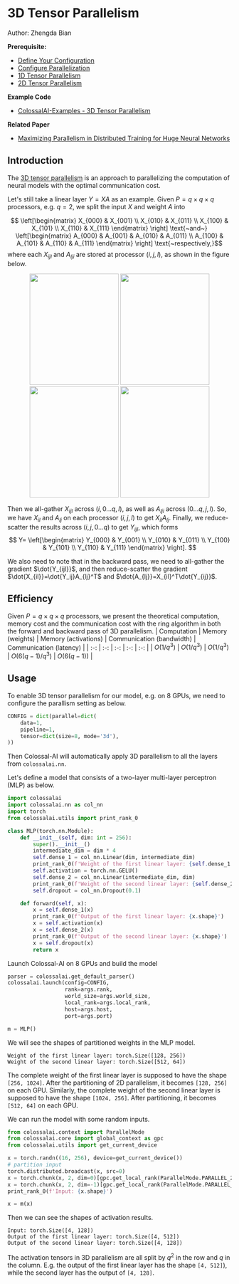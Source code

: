 # 3D Tensor Parallelism

Author: Zhengda Bian

**Prerequisite:**
- [Define Your Configuration](../basics/define_your_config.md)
- [Configure Parallelization](../basics/configure_parallelization.md)
- [1D Tensor Parallelism](./1D_tensor_parallel.md)
- [2D Tensor Parallelism](./2D_tensor_parallel.md)

**Example Code**
- [ColossalAI-Examples - 3D Tensor Parallelism](https://github.com/hpcaitech/ColossalAI-Examples/tree/main/features/tensor_parallel/tensor_parallel_3d.py)

**Related Paper**
- [Maximizing Parallelism in Distributed Training for Huge Neural Networks](https://arxiv.org/pdf/2105.14450.pdf)

## Introduction

The [3D tensor parallelism](https://arxiv.org/pdf/2105.14450.pdf) is an approach to parallelizing the computation of neural models with the optimal communication cost.

Let's still take a linear layer $Y = XA$ as an example.
Given $P=q \times q \times q$ processors, e.g. $q=2$, we split the input $X$ and weight $A$ into

$$
\left[\begin{matrix} 
            X_{000} & X_{001} \\
            X_{010} & X_{011} \\
            X_{100} & X_{101} \\
            X_{110} & X_{111} \end{matrix} 
\right]
\text{~and~}
\left[\begin{matrix}
            A_{000} & A_{001} & A_{010} & A_{011} \\
            A_{100} & A_{101} & A_{110} & A_{111} \end{matrix} 
\right]
\text{~respectively,}$$
where each $X_{ijl}$ and $A_{lji}$ are stored at processor $(i,j,l)$, as shown in the figure below.

<center>
<img src="https://s2.loli.net/2022/02/17/JevO6SED5z4PFdp.png" width = "200" height = "250" />
<img src="https://s2.loli.net/2022/02/17/qvtwjdfNXMAb4nF.png" width = "200" height = "250" />
<img src="https://s2.loli.net/2022/02/17/WFzm2N4IwKf1jXZ.png" width = "200" height = "250" />
<img src="https://s2.loli.net/2022/02/17/r2dZQ4hKxwTuIv6.png" width = "200" height = "250" />
</center>

Then we all-gather $X_{ijl}$ across $(i, 0...q,l)$, as well as $A_{lji}$ across $(0...q, j, l)$.
So, we have $X_{il}$ and $A_{lj}$ on each processor $(i,j,l)$ to get $X_{il}A_{lj}$.
Finally, we reduce-scatter the results across $(i, j, 0...q)$ to get $Y_{ijl}$, which forms
$$
Y=
\left[\begin{matrix} 
            Y_{000} & Y_{001} \\
            Y_{010} & Y_{011} \\
            Y_{100} & Y_{101} \\
            Y_{110} & Y_{111} \end{matrix} 
\right].
$$

We also need to note that in the backward pass, we need to all-gather the gradient $\dot{Y_{ijl}}$, and then reduce-scatter the gradient $\dot{X_{il}}=\dot{Y_ij}A_{lj}^T$ and $\dot{A_{lj}}=X_{il}^T\dot{Y_{ij}}$.

## Efficiency
Given $P=q \times q \times q$ processors, we present the theoretical computation, memory cost and the communication cost with the ring algorithm in both the forward and backward pass of 3D parallelism.
| Computation | Memory (weights) | Memory (activations) | Communication (bandwidth) | Communication (latency) |
| :-:         | :-:              | :-:                  | :-:                       | :-:                     |
| $O(1/q^3)$  | $O(1/q^3)$       | $O(1/q^3)$           | $O(6(q-1)/q^3)$           | $O(6(q-1))$             |

## Usage

To enable 3D tensor parallelism for our model, e.g. on 8 GPUs, we need to configure the parallism setting as below.
```python
CONFIG = dict(parallel=dict(
    data=1,
    pipeline=1,
    tensor=dict(size=8, mode='3d'),
))
```
Then Colossal-AI will automatically apply 3D parallelism to all the layers from `colossalai.nn`.

Let's define a model that consists of a two-layer multi-layer perceptron (MLP) as below.
```python
import colossalai
import colossalai.nn as col_nn
import torch
from colossalai.utils import print_rank_0

class MLP(torch.nn.Module):
    def __init__(self, dim: int = 256):
        super().__init__()
        intermediate_dim = dim * 4
        self.dense_1 = col_nn.Linear(dim, intermediate_dim)
        print_rank_0(f'Weight of the first linear layer: {self.dense_1.weight.transpose(0, 1).shape}')
        self.activation = torch.nn.GELU()
        self.dense_2 = col_nn.Linear(intermediate_dim, dim)
        print_rank_0(f'Weight of the second linear layer: {self.dense_2.weight.transpose(0, 1).shape}')
        self.dropout = col_nn.Dropout(0.1)

    def forward(self, x):
        x = self.dense_1(x)
        print_rank_0(f'Output of the first linear layer: {x.shape}')
        x = self.activation(x)
        x = self.dense_2(x)
        print_rank_0(f'Output of the second linear layer: {x.shape}')
        x = self.dropout(x)
        return x
```
Launch Colossal-AI on 8 GPUs and build the model
```python
parser = colossalai.get_default_parser()
colossalai.launch(config=CONFIG,
                  rank=args.rank,
                  world_size=args.world_size,
                  local_rank=args.local_rank,
                  host=args.host,
                  port=args.port)

m = MLP()
```
We will see the shapes of partitioned weights in the MLP model.
```shell
Weight of the first linear layer: torch.Size([128, 256])
Weight of the second linear layer: torch.Size([512, 64])
```
The complete weight of the first linear layer is supposed to have the shape `[256, 1024]`. After the partitioning of 2D parallelism, it becomes `[128, 256]` on each GPU.
Similarly, the complete weight of the second linear layer is supposed to have the shape `[1024, 256]`. After partitioning, it becomes `[512, 64]` on each GPU.

We can run the model with some random inputs.
```python
from colossalai.context import ParallelMode
from colossalai.core import global_context as gpc
from colossalai.utils import get_current_device

x = torch.randn((16, 256), device=get_current_device())
# partition input
torch.distributed.broadcast(x, src=0)
x = torch.chunk(x, 2, dim=0)[gpc.get_local_rank(ParallelMode.PARALLEL_2D_COL)]
x = torch.chunk(x, 2, dim=-1)[gpc.get_local_rank(ParallelMode.PARALLEL_2D_ROW)]
print_rank_0(f'Input: {x.shape}')

x = m(x)
```
Then we can see the shapes of activation results.
```shell
Input: torch.Size([4, 128])
Output of the first linear layer: torch.Size([4, 512])
Output of the second linear layer: torch.Size([4, 128])
```
The activation tensors in 3D parallelism are all split by $q^2$ in the row and $q$ in the column.
E.g. the output of the first linear layer has the shape `[4, 512]`), while the second layer has the output of `[4, 128]`.